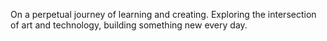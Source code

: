On a perpetual journey of learning and creating. Exploring the intersection of art and technology, building something new every day.
<!---
Hardson-stack/Hardson-stack is a ✨ special ✨ repository because its `README.md` (this file) appears on your GitHub profile.
You can click the Preview link to take a look at your changes.
--->
